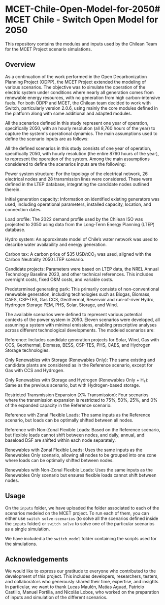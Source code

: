 # MCET-Chile-Open-Model-for-2050# MCET Chile - Switch Open Model for 2050

This repository contains the modules and inputs used by the Chilean Team for the MCET Project scenario simulations.

## Overview

As a continuation of the work performed in the Open Decarbonization Planning Project (ODPP), the MCET Project extended the modeling of various scenarios. The objective was to simulate the operation of the electric system under conditions where nearly all generation comes from renewable energy resources, with no generation from high carbon-intensive fuels. For both ODPP and MCET, the Chilean team decided to work with Switch, particularly version 2.0.6, using mainly the core modules defined in the platform along with some additional and adapted modules.

All the scenarios defined in this study represent one year of operation, specifically 2050, with an hourly resolution (all 8,760 hours of the year) to capture the system's operational dynamics. The main assumptions used to define the scenario inputs are as follows:

All the defined scenarios in this study consists of one year of operation, specifically 2050, with hourly resolution (the entire 8760 hours of the year), to represent the operation of the system. Among the main assumptions considered to define the scenarios inputs are the following:

Power system structure: For the topology of the electrical network, 26 electrical nodes and 28 transmission lines were considered. These were defined in the LTEP database, integrating the candidate nodes outlined therein.

Initial generation capacity: Information on identified existing generators was used, including operational parameters, installed capacity, location, and connection dates.

Load profile: The 2022 demand profile used by the Chilean ISO was projected to 2050 using data from the Long-Term Energy Planning (LTEP) database.

Hydro system: An approximate model of Chile’s water network was used to describe water availability and energy generation.

Carbon tax: A carbon price of $35 USD/tCO₂ was used, aligned with the Carbon Neutrality 2050 LTEP scenario.

Candidate projects: Parameters were based on LTEP data, the NREL Annual Technology Baseline 2023, and other technical references. This includes overnight costs, fixed O&M costs, and variable costs.

Predetermined generating park: This primarily consists of non-conventional renewable generation, including technologies such as Biogas, Biomass, CAES, CSP-TES, Gas CCS, Geothermal, Reservoir and run-of-river Hydro, Hydrogen Storage PEM, PHS, Solar, Storage, and Wind.

The available scenarios were defined to represent various potential contexts of the power system in 2050. Eleven scenarios were developed, all assuming a system with minimal emissions, enabling prescriptive analyses across different technological developments. The modeled scenarios are:

Reference: Includes candidate generation projects for Solar, Wind, Gas with CCS, Geothermal, Biomass, BESS, CSP-TES, PHS, CAES, and Hydrogen Storage technologies.

Only Renewables with Storage (Renewables Only): The same existing and candidate plants are considered as in the Reference scenario, except for Gas with CCS and Hydrogen.

Only Renewables with Storage and Hydrogen (Renewables Only + H₂): Same as the previous scenario, but with Hydrogen-based storage.

Restricted Transmission Expansion (X% Transmission): Four scenarios where the transmission expansion is restricted to 75%, 50%, 25%, and 0% of the expanded capacity in the Reference scenario.

Reference with Zonal Flexible Loads: The same inputs as the Reference scenario, but loads can be optimally shifted between all nodes.

Reference with Non-Zonal Flexible Loads: Based on the Reference scenario, but flexible loads cannot shift between nodes, and daily, annual, and baseload DSF are shifted within each node separately.

Renewables with Zonal Flexible Loads: Uses the same inputs as the Renewables Only scenario, allowing all nodes to be grouped into one zone where loads can be optimally shifted between nodes.

Renewables with Non-Zonal Flexible Loads: Uses the same inputs as the Renewables Only scenario but ensures flexible loads cannot shift between nodes.

## Usage

On the ```inputs``` folder, we have uploaded the folder associated to each of the scenarios medeled on the MCET project. To run each of them, you can either use ```switch solve-scenarios``` (to solve all the scenarios defined inside the ```inputs``` folder) or ```switch solve``` to solve one of the particular scenarios as a single simulation.

We have included a the ```switch_model``` folder containing the scripts used for the simulations.

## Acknowledgements

We would like to express our gratitude to everyone who contributed to the development of this project. This includes developers, researchers, testers, and collaborators who generously shared their time, expertise, and insights. In particular, we want to thank Lucas Maulén, Matías Aguad, Patricio Castillo, Manuel Portilla, and Nicolás Lobos, who worked on the preparation of inputs and simulation of the different scenarios.
